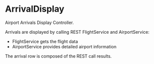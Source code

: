 # ArrivalDisplay
Airport Arrivals Display Controller.

Arrivals are displayed by calling REST FlightService and AirportService:
- FlightService gets the flight data
- AirportService provides detailed airport information

The arrival row is composed of the REST call results.

